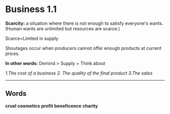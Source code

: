 # Business 1.1
**Scarcity:** a situation where there is not enough to satisfy everyone's wants.
(Human wants are unlimited but resources are scarce.)

Scarce=Limited in supply

Shoutages occur when producers cannot offer enough products at current prices.

**In other words:** Demind > Supply = Think about 

*1.The cost of a business*
*2. The quality of the final product*
*3.The sales*

---
## Words
**cruel** 
**cosmetics**
**profit**
**beneficence**
**charity**



